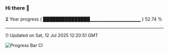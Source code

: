 ### Hi there 👋

⏳ Year progress { ███████████████▁▁▁▁▁▁▁▁▁▁▁▁▁▁▁ } 52.74 %

---

⏰ Updated on Sat, 12 Jul 2025 12:20:51 GMT

![Progress Bar CI](https://github.com/Shyam-Makwana/GitHub-Actions-Demo/workflows/Progress%20Bar%20CI/badge.svg)
